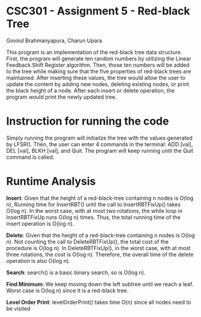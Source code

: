 # CSC301 - Assignment 5 - Red-black Tree
Govind Brahmanyapura, Charun Upara

This program is an implementation of the red-black tree data structure. First, the program will generate ten random numbers by utilizing the Linear Feedback Shift Register algorithm. Then, those ten numbers will be added to the tree while making sure that the five properties of red-black trees are maintained. After inserting these values, the tree would allow the user to update the content by adding new nodes, deleting existing nodes, or print the black height of a node. After each insert or delete operation, the program would print the newly updated tree.



# Instruction for running the code

Simply running the program will initiailze the tree with the values generated by LFSR(). Then, the user can enter 4 commands in the terminal: ADD [val], DEL [val], BLKH [val], and Quit. The program will keep running until the Quit command is called.

# Runtime Analysis

**Insert**: Given that the height of a red-black-tree containing n nodes is O(log n), Running time for InsertRBT() until the call to InsertRBTFixUp() takes O(log n). In the worst case, with at most two rotations, the while loop in InsertRBTFixUp runs O(log n) times. Thus, the total running time of the insert operation is O(log n).

**Delete**: Given that the height of a red-black-tree containing n nodes is O(log n). Not counting the call to DeleteRBTFixUp(), the total cost of the procedure is O(log n). In DeleteRBTFixUp(), in the worst case, with at most three rotations, the cost is O(log n). Therefore, the overall time of the delete operation is also O(log n).

**Search**: search() is a basic binary search, so is O(log n).

**Find Minimum**: We keep moving down the left subtree until we reach a leaf. Worst case is O(log n) since it is a red-black tree.

**Level Order Print**: levelOrderPrint() takes time O(n) since all nodes need to be visited
